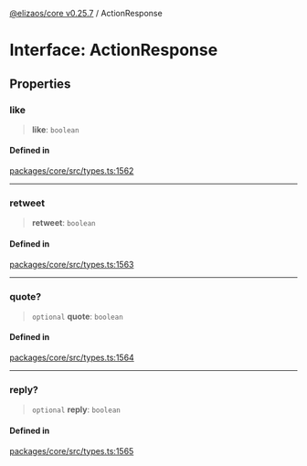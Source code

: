 [@elizaos/core v0.25.7](../index.md) / ActionResponse

# Interface: ActionResponse

## Properties

### like

> **like**: `boolean`

#### Defined in

[packages/core/src/types.ts:1562](https://github.com/elizaOS/eliza/blob/main/packages/core/src/types.ts#L1562)

***

### retweet

> **retweet**: `boolean`

#### Defined in

[packages/core/src/types.ts:1563](https://github.com/elizaOS/eliza/blob/main/packages/core/src/types.ts#L1563)

***

### quote?

> `optional` **quote**: `boolean`

#### Defined in

[packages/core/src/types.ts:1564](https://github.com/elizaOS/eliza/blob/main/packages/core/src/types.ts#L1564)

***

### reply?

> `optional` **reply**: `boolean`

#### Defined in

[packages/core/src/types.ts:1565](https://github.com/elizaOS/eliza/blob/main/packages/core/src/types.ts#L1565)
